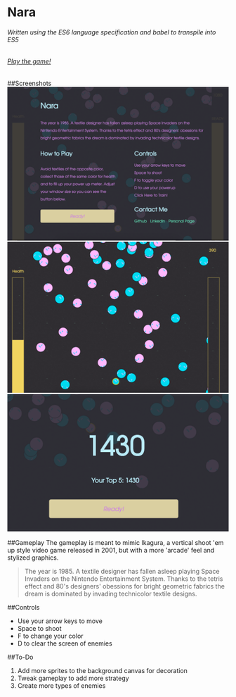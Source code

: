 # Nara
###### Written using the ES6 language specification and babel to transpile into ES5
###### [Play the game!](http://vadimvf.github.io/Nara/)

##Screenshots 
![screenshot 1](https://raw.githubusercontent.com/Vadimvf/Nara/master/assets/Screen%20Shot%201.png)
![screenshot 1](https://raw.githubusercontent.com/Vadimvf/Nara/master/assets/Screen%20Shot%202.png)
![screenshot 1](https://raw.githubusercontent.com/Vadimvf/Nara/master/assets/Screen%20Shot%203.png)

##Gameplay
The gameplay is meant to mimic Ikagura, a vertical shoot 'em up style video game released in 2001, but with a more 'arcade' feel and stylized graphics. 
> The year is 1985. A textile designer has fallen asleep playing Space Invaders on the Nintendo Entertainment System.
Thanks to the tetris effect and 80's designers' obessions for bright geometric fabrics the dream is dominated by invading 
technicolor textile designs.

##Controls 
- Use your arrow keys to move
- Space to shoot
- F to change your color
- D to clear the screen of enemies

##To-Do
1. Add more sprites to the background canvas for decoration
2. Tweak gameplay to add more strategy
3. Create more types of enemies
